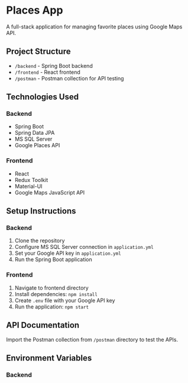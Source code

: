 # Places App

A full-stack application for managing favorite places using Google Maps API.

## Project Structure
- `/backend` - Spring Boot backend
- `/frontend` - React frontend
- `/postman` - Postman collection for API testing

## Technologies Used
### Backend
- Spring Boot
- Spring Data JPA
- MS SQL Server
- Google Places API

### Frontend
- React
- Redux Toolkit
- Material-UI
- Google Maps JavaScript API

## Setup Instructions

### Backend
1. Clone the repository
2. Configure MS SQL Server connection in `application.yml`
3. Set your Google API key in `application.yml`
4. Run the Spring Boot application

### Frontend
1. Navigate to frontend directory
2. Install dependencies: `npm install`
3. Create `.env` file with your Google API key
4. Run the application: `npm start`

## API Documentation
Import the Postman collection from `/postman` directory to test the APIs.

## Environment Variables
### Backend